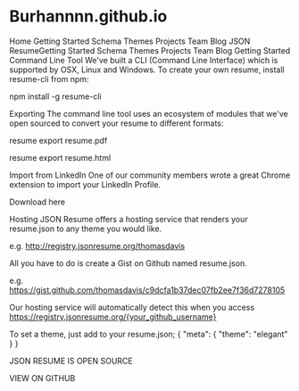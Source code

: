 # Burhannnn.github.io
Home
Getting Started
Schema
Themes
Projects
Team
Blog
JSON ResumeGetting Started Schema Themes Projects Team Blog
Getting Started
Command Line Tool
We've built a CLI (Command Line Interface) which is supported by OSX, Linux and Windows. To create your own resume, install resume-cli from npm:

npm install -g resume-cli

Exporting
The command line tool uses an ecosystem of modules that we've open sourced to convert your resume to different formats:

resume export resume.pdf

resume export resume.html

Import from LinkedIn
One of our community members wrote a great Chrome extension to import your LinkedIn Profile.

Download here

Hosting
JSON Resume offers a hosting service that renders your resume.json to any theme you would like.

e.g. http://registry.jsonresume.org/thomasdavis

All you have to do is create a Gist on Github named resume.json.

e.g. https://gist.github.com/thomasdavis/c9dcfa1b37dec07fb2ee7f36d7278105

Our hosting service will automatically detect this when you access https://registry.jsonresume.org/{your_github_username}

To set a theme, just add to your resume.json;
{ "meta": { "theme": "elegant" } }



JSON RESUME IS OPEN SOURCE

VIEW ON GITHUB

